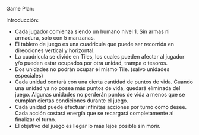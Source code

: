 Game Plan:

Introducción:

- Cada jugador comienza siendo un humano nivel 1. Sin armas ni armadura, solo con 5 manzanas.
- El tablero de juego es una cuadricula que puede ser recorrida en direcciones vertical y horizontal.
- La cuadricula se divide en Tiles, los cuales pueden afectar al jugador y/o pueden estar ocupados por otra unidad, trampa o tesoros.
- Dos unidades no podrán ocupar el mismo Tile. (salvo unidades especiales)
- Cada unidad contará con una cierta cantidad de puntos de vida. Cuando una unidad ya no posea más puntos de vida, quedará eliminada del juego. Algunas unidades no perderán puntos de vida a menos que se cumplan ciertas condiciones durante el juego. 
- Cada unidad puede efectuar infinitas acciones por turno como desee. Cada acción costará energía que se recargará completamente al finalizar el turno.
- El objetivo del juego es llegar lo más lejos posible sin morir.